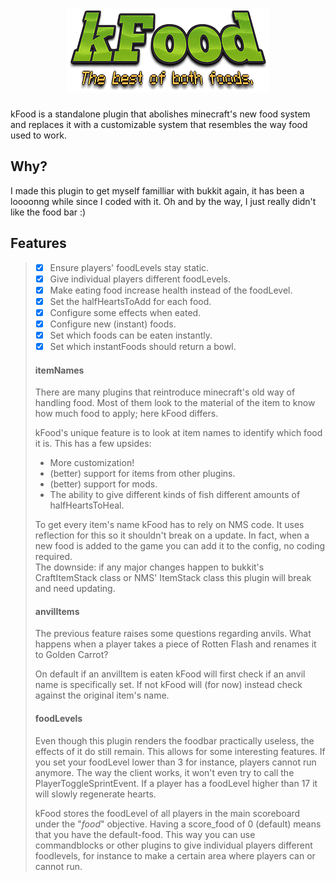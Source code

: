 <h1 align="center"><img src="https://raw.githubusercontent.com/7kasper/kFood/master/kFood/kFoodBanner.png" alt="kFood"/></h1>
kFood is a standalone plugin that abolishes minecraft's new food system and replaces it with a customizable system that resembles the way food used to work.

## Why?
I made this plugin to get myself familliar with bukkit again, it has been a loooonng while since I coded with it.
Oh and by the way, I just really didn't like the food bar :)

## Features
> - [X] Ensure players' foodLevels stay static.
> - [X] Give individual players different foodLevels.
> - [X] Make eating food increase health instead of the foodLevel.
> - [X] Set the halfHeartsToAdd for each food.
> - [X] Configure some effects when eated.
> - [X] Configure new (instant) foods.
> - [X] Set which foods can be eaten instantly.
> - [X] Set which instantFoods should return a bowl.
> 
> #### itemNames
> There are many plugins that reintroduce minecraft's old way of handling food.
> Most of them look to the material of the item to know how much food to apply; here kFood differs.
> 
> kFood's unique feature is to look at item names to identify which food it is.
> This has a few upsides:
> * More customization!
> * (better) support for items from other plugins.
> * (better) support for mods.
> * The ability to give different kinds of fish different amounts of halfHeartsToHeal.
> 
> To get every item's name kFood has to rely on NMS code. It uses reflection for this so it shouldn't break on a update.
> In fact, when a new food is added to the game you can add it to the config, no coding required. <br>
> The downside: if any major changes happen to bukkit's CraftItemStack class or NMS' ItemStack class this plugin will break and need updating.
> 
> #### anvilItems
> The previous feature raises some questions regarding anvils.
> What happens when a player takes a piece of Rotten Flash and renames it to Golden Carrot?
>
> On default if an anvilItem is eaten kFood will first check if an anvil name is specifically set.
> If not kFood will (for now) instead check against the original item's name.
> 
> #### foodLevels
> Even though this plugin renders the foodbar practically useless, the effects of it do still remain.
> This allows for some interesting features. If you set your foodLevel lower than 3 for instance, players cannot run anymore.
> The way the client works, it won't even try to call the PlayerToggleSprintEvent.
> If a player has a foodLevel higher than 17 it will slowly regenerate hearts.
>
> kFood stores the foodLevel of all players in the main scoreboard under the "_food_" objective.
> Having a score_food of 0 (default) means that you have the default-food.
> This way you can use commandblocks or other plugins to give individual players different foodlevels, for instance to make a certain area where players can or cannot run.
